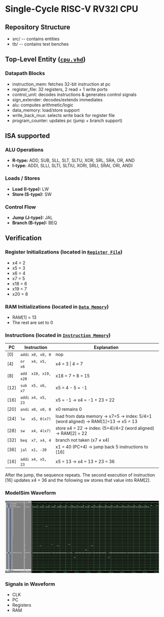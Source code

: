 # Single-Cycle RISC-V RV32I CPU

## Repository Structure
- src/ -- contains entities
- tb/ -- contains test benches

## Top-Level Entity ([`cpu.vhd`](src/cpu.vhd))
### Datapath Blocks
- instruction_mem: fetches 32-bit instruction at pc
- register_file: 32 registers, 2 read + 1 write ports
- control_unit: decodes instructions & generates control signals
- sign_extender: decodes/extends immediates
- alu: computes arithmetic/logic
- data_memory: load/store support 
- write_back_mux: selects write back for register file
- program_counter: updates pc (jump + branch support)

## ISA supported
### ALU Operations
- **R-type:** ADD, SUB, SLL, SLT, SLTU, XOR, SRL, SRA, OR, AND
- **I-type:** ADDI, SLLI, SLTI, SLTIU, XORI, SRLI, SRAI, ORI, ANDI

### Loads / Stores
- **Load (I-type):** LW
- **Store (S-type):** SW

### Control Flow
- **Jump (J-type):** JAL
- **Branch (B-type):** BEQ  

## Verification
### Register Initializations (located in [`Register File`](src/register_file.vhd))
- x4 = 2
- x5 = 3
- x6 = 4
- x7 = 5
- x18 = 6
- x19 = 7
- x20 = 8

### RAM Initializations (located in [`Data Memory`](src/data_memory.vhd))
- RAM[1] = 13
- The rest are set to 0

### Instructions (located in [`Instruction Memory`](src/instruction_mem.vhd))
| PC  | Instruction        | Explanation |
|-----|--------------------|-------------|
| [0]  | `addi x0, x0, 0`  | nop |
| [4]  | `or   x4, x5, x6` | x4 = 3 \| 4 = 7 |
| [8]  | `add  x18, x19, x20` | x18 = 7 + 8 = 15 |
| [12] | `sub  x5, x6, x7` | x5 = 4 - 5 = -1 |
| [16] | `addi x4, x5, 23` | x5 = -1 → x4 = -1 + 23 = 22 |
| [20] | `andi x0, x0, 0`  | x0 remains 0 |
| [24] | `lw   x5, 0(x7)`  | load from data memory → x7=5 → index: 5/4=1 (word aligned) → RAM[1]=13 → x5 = 13 |
| [28] | `sw   x4, 4(x7)`  | store x4 = 22 → index: (5+4)/4=2 (word aligned) → RAM[2] = 22 |
| [32] | `beq  x7, x4, 4`  | branch not taken (x7 ≠ x4) |
| [36] | `jal  x1, -20`    | x1 = 40 (PC+4) → jump back 5 instructions to [16] |
| [16] | `addi x4, x5, 23` | x5 = 13 → x4 = 13 + 23 = 36 |

After the jump, the sequence repeats. The second execution of instruction [16] updates x4 = 36 and the following sw stores that value into RAM[2].

### ModelSim Waveform
![ModelSim Waveform](waveform.png)

### Signals in Waveform
- CLK
- PC
- Registers
- RAM

